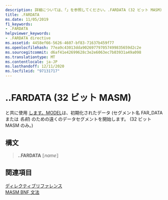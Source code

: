 ```yaml
---
description: 詳細については、「」を参照してください。.FARDATA (32 ビット MASM)
title: .FARDATA
ms.date: 11/05/2019
f1_keywords:
- .FARDATA
helpviewer_keywords:
- .FARDATA directive
ms.assetid: 4458ef66-5626-4607-bf83-71637b459f77
ms.openlocfilehash: 77ea9c43013dda902697797057499835659d2c2e
ms.sourcegitcommit: d6af41e42699628c3e2e6063ec7b03931a49a098
ms.translationtype: MT
ms.contentlocale: ja-JP
ms.lasthandoff: 12/11/2020
ms.locfileid: "97131717"
---
```

# <a name="fardata-32-bit-masm"></a>..FARDATA (32 ビット MASM)

と共に使用 [します。MODEL](dot-model.md)は、初期化されたデータ (セグメント名 FAR_DATA または *名前*) のための遠くのデータセグメントを開始します。 (32 ビット MASM のみ。)

## <a name="syntax"></a>構文

> **..FARDATA** ⟦*name*⟧

## <a name="see-also"></a>関連項目

[ディレクティブリファレンス](directives-reference.md)\
[MASM BNF 文法](masm-bnf-grammar.md)
